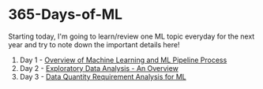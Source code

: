 # 365-Days-of-ML
Starting today, I'm going to learn/review one ML topic everyday for the next year and try to note down the important details here! 

1. Day 1 - [Overview of Machine Learning and ML Pipeline Process](https://github.com/Hassan-Farid/365-Days-of-ML/blob/main/Machine%20Learning%20Pipeline.ipynb)
2. Day 2 - [Exploratory Data Analysis - An Overview](https://github.com/Hassan-Farid/365-Days-of-ML/blob/main/Exploratory%20Data%20Analysis.ipynb)
3. Day 3 - [Data Quantity Requirement Analysis for ML](https://github.com/Hassan-Farid/365-Days-of-ML/blob/main/Data%20Quantity%20Requirement%20Analysis.ipynb)
